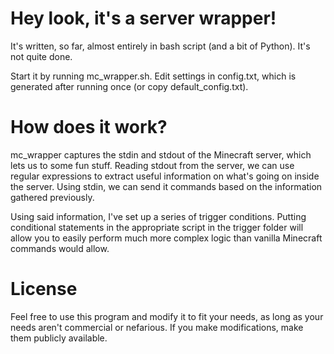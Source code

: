 # Hey look, it's a server wrapper!

It's written, so far, almost entirely in bash script (and a bit of Python). It's not quite done.

Start it by running mc_wrapper.sh. Edit settings in config.txt, which is generated after running once (or copy default_config.txt).

# How does it work?

mc_wrapper captures the stdin and stdout of the Minecraft server, which lets us to some fun stuff. Reading stdout from the server, we can use regular expressions to extract useful information on what's going on inside the server. Using stdin, we can send it commands based on the information gathered previously.

Using said information, I've set up a series of trigger conditions. Putting conditional statements in the appropriate script in the trigger folder will allow you to easily perform much more complex logic than vanilla Minecraft commands would allow.

# License

Feel free to use this program and modify it to fit your needs, as long as your needs aren't commercial or nefarious. If you make modifications, make them publicly available.
